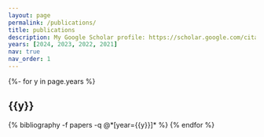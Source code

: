 ```yaml
---
layout: page
permalink: /publications/
title: publications
description: My Google Scholar profile: https://scholar.google.com/citations?user=WHviN4AAAAAJ&hl=vi&oi=ao
years: [2024, 2023, 2022, 2021]
nav: true
nav_order: 1
---
```

<!-- _pages/publications.md -->
<div class="publications">

{%- for y in page.years %}
  <h2 class="year">{{y}}</h2>
  {% bibliography -f papers -q @*[year={{y}}]* %}
{% endfor %}

</div>
